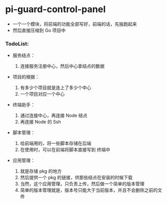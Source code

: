 # pi-guard-control-panel

- 一个一个模块，将前端的功能全部写好，前端的话，先独跑起来
- 然后直接压缩到 Go 项目中

### TodoList:

- 服务结点：

  1. 连接服务注册中心，然后中心拿结点的数据

- 项目的根据：

  1. 有多少个项目就是连上了多少个中心
  2. 一个项目对应一个中心

- 终端助手：

  1. 通过连接中心，再连接 Node 结点
  2. 再连接 Node 的 Ssh

- 脚本管理：

  1. 给前端用的，将一些脚本存储在后端
  2. 在使用时，可以在前端将脚本直接写到 终端中

- 应用管理：

  1. 就是存储 pkg 的地方
  2. 然后提供一个 pkg 的链接，供那些结点在安装的时候下载
  3. 当然，这个应用管理，只负责上传，然后做一个简单的版本管理
  4. 简单的版本管理就是，版本号只能大于当前版本，并且不会删除之前的文件
